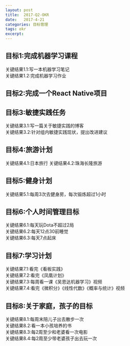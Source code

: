```yaml
---
layout: post
title:  2017-Q2-OKR
date:   2017-4-21
categories: 目标管理
tags: okr
excerpt: 
---
```


## 目标1:完成机器学习课程
关键结果1.1:写一本机器学习笔记  
关键结果1.2:完成机器学习作业
## 目标2:完成一个React Native项目


## 目标3:敏捷实践任务
关键结果3.1:写一篇关于敏捷实践的博客  
关键结果3.2:针对组内敏捷实践现状，提出改进建议  

## 目标4:旅游计划
关键结果4.1:日本旅行
关键结果4.2:珠海长隆旅游

## 目标5:健身计划
关键结果5.1:每周3次去健身房，每次锻炼超过1小时

## 目标6:个人时间管理目标
关键结果6.1:每天玩Dota不超过2局  
关键结果6.2:每天12点30前睡觉  
关键结果6.3:每天7点起床  

## 目标7:学习计划
关键结果7.1:看完《看板实践》  
关键结果7.2:看完《凤凰计划》  
关键结果7.3:每周看一课《吴恩达机器学习》视频  
关键结果7.4:看完《微积分》《线性代数》《概率与统计》视频  

## 目标8:关于家庭，孩子的目标
关键结果8.1:每周末陪儿子出去散步一次  
关键结果8.2:看一本小孩培养的书  
关键结果8.3:每2周至少和老婆看一次电影  
关键结果8.4:每2周至少带老婆孩子出去玩一次